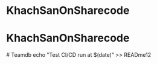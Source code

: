 # KhachSanOnSharecode
# KhachSanOnSharecode
#   T e a m d b 
 
 
echo "Test CI/CD run at $(date)" >> READme12
